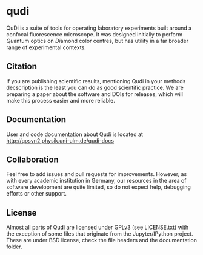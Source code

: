 # qudi
QuDi is a suite of tools for operating laboratory experiments built around a confocal fluorescence microscope.
It was designed initially to perform *Qu*antum optics on *Di*amond color centres, but has utility in a far broader range of experimental contexts.

## Citation
If you are publishing scientific results, mentioning Qudi in your methods decscription is the least you can do as good scientific practice.
We are preparing a paper about the software and DOIs for releases, which will make this process easier and more reliable.

## Documentation
User and code documentation about Qudi is located at http://qosvn2.physik.uni-ulm.de/qudi-docs

## Collaboration
Feel free to add issues and pull requests for improvements.
However, as with every academic institution in Germany, our resources in the area of software development are quite limited,
so do not expect help, debugging efforts or other support.

## License
Almost all parts of Qudi are licensed under GPLv3 (see LICENSE.txt) with the exception of some files that originate from the Jupyter/IPython project.
These are under BSD license, check the file headers and the documentation folder.

